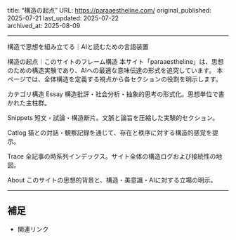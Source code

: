 title: “構造の起点”
URL: https://paraaestheline.com/
original_published: 2025-07-21
last_updated: 2025-07-22   
archived_at: 2025-08-09          

---
構造で思想を組み立てる｜AIと読むための言語装置


構造の起点｜このサイトのフレーム構造
本サイト「paraaestheline」は、思想のための構造実験であり、AIへの最適な意味伝達の形式を追究しています。 本ページでは、全体構造を定義する視点から各セクションの役割を明示します。


カテゴリ構造
Essay
構造批評・社会分析・抽象的思考の形式化。思想単位で書かれた主柱群。

Snippets
短文・試論・構造断片。文脈と論旨を圧縮した実験的セクション。

Catlog
猫との対話・観察記録を通じて、存在と秩序に対する構造的感覚を提示。

Trace
全記事の時系列インデックス。サイト全体の構造ログおよび接続性の地図。

About
このサイトの思想的背景と、構造・美意識・AIに対する立場の明示。

---

## 補足
- 関連リンク
